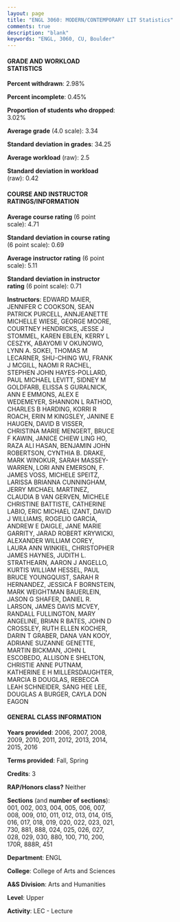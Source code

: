 ```yaml
---
layout: page
title: "ENGL 3060: MODERN/CONTEMPORARY LIT Statistics"
comments: true
description: "blank"
keywords: "ENGL, 3060, CU, Boulder"
--- 
```

<head>
<script src="https://ajax.googleapis.com/ajax/libs/jquery/2.1.3/jquery.min.js"></script>
<script src="https://dl.dropboxusercontent.com/s/pc42nxpaw1ea4o9/highcharts.js?dl=0"></script>
<!-- <script src="../assets/js/highcharts.js"></script> -->
<style type="text/css">@font-face {
	font-family: "Bebas Neue";
	src: url(https://www.filehosting.org/file/details/544349/BebasNeue%20Regular.otf) format("opentype");
	}
	h1.Bebas { 
		font-family: "Bebas Neue", Verdana, Tahoma;
	}
</style>
</head>
<body>
	<div id="container" style="float: right; width: 45%; height: 88%; margin-left: 2.5%; margin-right: 2.5%;"></div>
	<script language="JavaScript">
		$(document).ready(function() {
		var chart = {type: 'column'};
		var title = {text: 'Grade Distribution'};
		var xAxis = {categories: ['A','B','C','D','F'],crosshair: true};
		var yAxis = {min: 0,title: {text: 'Percentage'}};
		var tooltip = {headerFormat: '<center><b><span style="font-size:20px">{point.key}</span></b></center>',
		               pointFormat: '<td style="padding:0"><b>{point.y:.1f}%</b></td>',
		               footerFormat: '</table>',shared: true,useHTML: true};
		var plotOptions = {column: {pointPadding: 0.0,borderWidth: 0}};  
		var credits = {enabled: false};var series= [{name: 'Percent',data: [52.0,36.57,8.48,1.34,1.59,]}];
		var json = {};
		json.chart = chart;
		json.title = title;
		json.tooltip = tooltip;
		json.xAxis = xAxis;
		json.yAxis = yAxis;  
		json.series = series;
		json.plotOptions = plotOptions;  
		json.credits = credits;
		$('#container').highcharts(json);
	});
	</script>
</body>
			   
#### GRADE AND WORKLOAD STATISTICS

**Percent withdrawn**: 2.98%

**Percent incomplete**: 0.45%

**Proportion of students who dropped**: 3.02%

**Average grade** (4.0 scale): 3.34

**Standard deviation in grades**: 34.25

**Average workload** (raw): 2.5

**Standard deviation in workload** (raw): 0.42

#### COURSE AND INSTRUCTOR RATINGS/INFORMATION

**Average course rating** (6 point scale): 4.71

**Standard deviation in course rating** (6 point scale): 0.69

**Average instructor rating** (6 point scale): 5.11

**Standard deviation in instructor rating** (6 point scale): 0.71

**Instructors**: EDWARD MAIER, JENNIFER C COOKSON, SEAN PATRICK PURCELL, ANNJEANETTE MICHELLE WIESE, GEORGE MOORE, COURTNEY HENDRICKS, JESSE J STOMMEL, KAREN EBLEN, KERRY L CESZYK, ABAYOMI V OKUNOWO, LYNN A. SOKEI, THOMAS M LECARNER, SHU-CHING WU, FRANK J MCGILL, NAOMI R RACHEL, STEPHEN JOHN HAYES-POLLARD, PAUL MICHAEL LEVITT, SIDNEY M GOLDFARB, ELISSA S GURALNICK, ANN E EMMONS, ALEX E WEDEMEYER, SHANNON L RATHOD, CHARLES B HARDING, KORRI R ROACH, ERIN M KINGSLEY, JANINE E HAUGEN, DAVID B VISSER, CHRISTINA MARIE MENGERT, BRUCE F KAWIN, JANICE CHIEW LING HO, RAZA ALI HASAN, BENJAMIN JOHN ROBERTSON, CYNTHIA B. DRAKE, MARK WINOKUR, SARAH MASSEY-WARREN, LORI ANN EMERSON, F. JAMES VOSS, MICHELE SPEITZ, LARISSA BRIANNA CUNNINGHAM, JERRY MICHAEL MARTINEZ, CLAUDIA B VAN GERVEN, MICHELE CHRISTINE BATTISTE, CATHERINE LABIO, ERIC MICHAEL IZANT, DAVID J WILLIAMS, ROGELIO GARCIA, ANDREW E DAIGLE, JANE MARIE GARRITY, JARAD ROBERT KRYWICKI, ALEXANDER WILLIAM COREY, LAURA ANN WINKIEL, CHRISTOPHER JAMES HAYNES, JUDITH L. STRATHEARN, AARON J ANGELLO, KURTIS WILLIAM HESSEL, PAUL BRUCE YOUNGQUIST, SARAH R HERNANDEZ, JESSICA F BORNSTEIN, MARK WEIGHTMAN BAUERLEIN, JASON G SHAFER, DANIEL R. LARSON, JAMES DAVIS MCVEY, RANDALL FULLINGTON, MARY ANGELINE, BRIAN R BATES, JOHN D CROSSLEY, RUTH ELLEN KOCHER, DARIN T GRABER, DANA VAN KOOY, ADRIANE SUZANNE GENETTE, MARTIN BICKMAN, JOHN L ESCOBEDO, ALLISON E SHELTON, CHRISTIE ANNE PUTNAM, KATHERINE E H MILLERSDAUGHTER, MARCIA B DOUGLAS, REBECCA LEAH SCHNEIDER, SANG HEE LEE, DOUGLAS A BURGER, CAYLA DON EAGON

#### GENERAL CLASS INFORMATION

**Years provided**: 2006, 2007, 2008, 2009, 2010, 2011, 2012, 2013, 2014, 2015, 2016

**Terms provided**: Fall, Spring

**Credits**: 3

**RAP/Honors class?** Neither

**Sections** (and **number of sections**): 001, 002, 003, 004, 005, 006, 007, 008, 009, 010, 011, 012, 013, 014, 015, 016, 017, 018, 019, 020, 022, 023, 021, 730, 881, 888, 024, 025, 026, 027, 028, 029, 030, 880, 100, 710, 200, 170R, 888R, 451

**Department**: ENGL

**College**: College of Arts and Sciences

**A&S Division**: Arts and Humanities

**Level**: Upper

**Activity**: LEC - Lecture